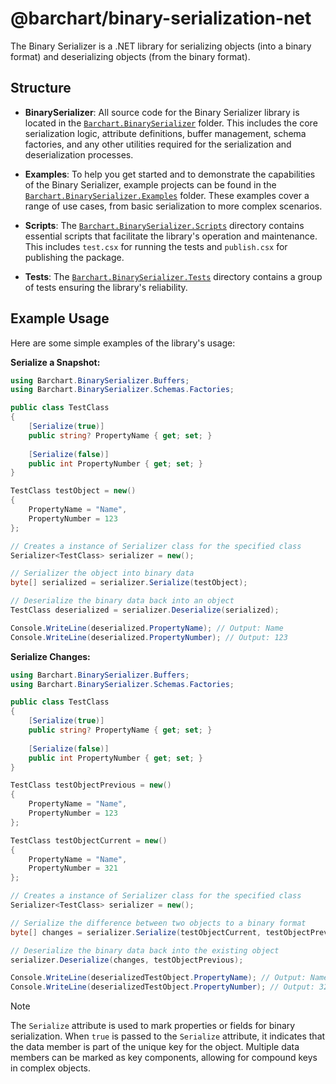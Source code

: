 # @barchart/binary-serialization-net

The Binary Serializer is a .NET library for serializing objects (into a binary format) and deserializing objects (from the binary format).

## Structure

- **BinarySerializer**: All source code for the Binary Serializer library is located in the [`Barchart.BinarySerializer`](./Barchart.BinarySerializer) folder. This includes the core serialization logic, attribute definitions, buffer management, schema factories, and any other utilities required for the serialization and deserialization processes.

- **Examples**: To help you get started and to demonstrate the capabilities of the Binary Serializer, example projects can be found in the [`Barchart.BinarySerializer.Examples`](./Barchart.BinarySerializer.Examples) folder. These examples cover a range of use cases, from basic serialization to more complex scenarios.

- **Scripts**: The [`Barchart.BinarySerializer.Scripts`](./Barchart.BinarySerializer.Scripts) directory contains essential scripts that facilitate the library's operation and maintenance. This includes `test.csx` for running the tests and `publish.csx` for publishing the package.

- **Tests**: The [`Barchart.BinarySerializer.Tests`](./Barchart.BinarySerializer.Tests) directory contains a group of tests ensuring the library's reliability.

## Example Usage

Here are some simple examples of the library's usage:

**Serialize a Snapshot:**

```csharp
using Barchart.BinarySerializer.Buffers;
using Barchart.BinarySerializer.Schemas.Factories;

public class TestClass
{
    [Serialize(true)]
    public string? PropertyName { get; set; }
    
    [Serialize(false)]
    public int PropertyNumber { get; set; }
}

TestClass testObject = new()
{
    PropertyName = "Name",
    PropertyNumber = 123
};

// Creates a instance of Serializer class for the specified class
Serializer<TestClass> serializer = new();

// Serializer the object into binary data
byte[] serialized = serializer.Serialize(testObject);

// Deserialize the binary data back into an object
TestClass deserialized = serializer.Deserialize(serialized);

Console.WriteLine(deserialized.PropertyName); // Output: Name
Console.WriteLine(deserialized.PropertyNumber); // Output: 123
```

**Serialize Changes:**

```csharp
using Barchart.BinarySerializer.Buffers;
using Barchart.BinarySerializer.Schemas.Factories;

public class TestClass
{
    [Serialize(true)]
    public string? PropertyName { get; set; }
    
    [Serialize(false)]
    public int PropertyNumber { get; set; }
}

TestClass testObjectPrevious = new()
{
    PropertyName = "Name",
    PropertyNumber = 123
};

TestClass testObjectCurrent = new()
{
    PropertyName = "Name",
    PropertyNumber = 321
};

// Creates a instance of Serializer class for the specified class
Serializer<TestClass> serializer = new();

// Serialize the difference between two objects to a binary format
byte[] changes = serializer.Serialize(testObjectCurrent, testObjectPrevious);

// Deserialize the binary data back into the existing object
serializer.Deserialize(changes, testObjectPrevious);

Console.WriteLine(deserializedTestObject.PropertyName); // Output: Name
Console.WriteLine(deserializedTestObject.PropertyNumber); // Output: 321
```

> [!NOTE]  
> The `Serialize` attribute is used to mark properties or fields for binary serialization. When `true` is passed to the `Serialize` attribute, it indicates that the data member is part of the unique key for the object. Multiple data members can be marked as key components, allowing for compound keys in complex objects.
